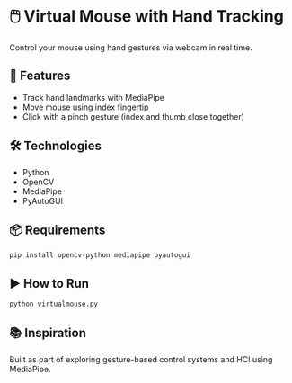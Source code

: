 # 🖱️ Virtual Mouse with Hand Tracking

Control your mouse using hand gestures via webcam in real time.

## 🚀 Features
- Track hand landmarks with MediaPipe
- Move mouse using index fingertip
- Click with a pinch gesture (index and thumb close together)

## 🛠 Technologies
- Python
- OpenCV
- MediaPipe
- PyAutoGUI

## 📦 Requirements
```bash
pip install opencv-python mediapipe pyautogui
```

## ▶️ How to Run
```bash
python virtualmouse.py
```

## 📚 Inspiration
Built as part of exploring gesture-based control systems and HCI using MediaPipe.
